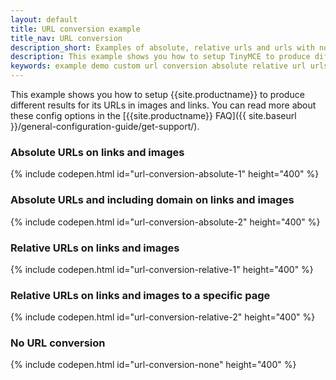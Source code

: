 ```yaml
---
layout: default
title: URL conversion example
title_nav: URL conversion
description_short: Examples of absolute, relative urls and urls with no conversion.
description: This example shows you how to setup TinyMCE to produce different results for URLs in images and links. You can read more about these config options in the FAQ.
keywords: example demo custom url conversion absolute relative url urls
---
```


This example shows you how to setup {{site.productname}} to produce different results for its URLs in images and links. You can read more about these config options in the [{{site.productname}} FAQ]({{ site.baseurl }}/general-configuration-guide/get-support/).

### Absolute URLs on links and images

{% include codepen.html id="url-conversion-absolute-1" height="400" %}

### Absolute URLs and including domain on links and images

{% include codepen.html id="url-conversion-absolute-2" height="400" %}

### Relative URLs on links and images

{% include codepen.html id="url-conversion-relative-1" height="400" %}

### Relative URLs on links and images to a specific page

{% include codepen.html id="url-conversion-relative-2" height="400" %}

### No URL conversion

{% include codepen.html id="url-conversion-none" height="400" %}
